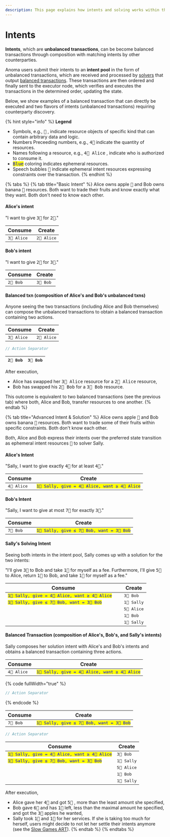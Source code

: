 ```yaml
---
description: This page explains how intents and solving works within the Anoma protocol.
---
```


# Intents

**Intents**, which are **unbalanced transactions**, can be become balanced transactions through composition with matching intents by other counterparties.

Anoma users submit their intents to an **intent pool** in the form of unbalanced transactions, which are received and processed by [solvers](../services/solving.md) that output [balanced transactions](balanced-transactions.md). These transactions are then ordered and finally sent to the executor node, which verifies and executes the transactions in the determined order, updating the state.

Below, we show examples of a balanced transaction that can directly be executed and two flavors of  intents (unbalanced transactions) requiring counterparty discovery.

{% hint style="info" %}
**Legend**

* Symbols, e.g., <kbd>🍏</kbd> , indicate resource objects of specific kind that can contain arbitrary data and logic.
* Numbers Preceeding numbers, e.g., <kbd>4🍏</kbd> indicate the quantity of resources.
* Names following a resource, e.g., <kbd>4🍏 Alice</kbd> , indicate who is authorized to consume it.
* <kbd><mark style="color:blue;">Blue<mark style="color:blue;"></kbd> coloring indicates ephemeral resources.&#x20;
* Speech bubbles <kbd>💬</kbd> indicate ephemeral intent resources expressing constraints over the transaction.
{% endhint %}

{% tabs %}
{% tab title="Basic Intent" %}
Alice owns apple <kbd>🍏</kbd> and Bob owns banana <kbd>🍌</kbd> resources. Both want to trade their fruits and know exactly what they want. Both don't need to know each other.

#### Alice's intent

"I want to give <kbd>3🍏</kbd> for <kbd>2🍌</kbd>."

| Consume              | Create               |
| -------------------- | -------------------- |
| <kbd>3🍏 Alice</kbd> | <kbd>2🍌 Alice</kbd> |

#### Bob's intent

"I want to give <kbd>2🍌</kbd> for <kbd>3🍏</kbd>."

| Consume            | Create             |
| ------------------ | ------------------ |
| <kbd>2🍌 Bob</kbd> | <kbd>3🍏 Bob</kbd> |

#### Balanced txn (composition of Alice's and Bob's unbalanced txns)

Anyone seeing the two transactions (including Alice and Bob themselves) can compose the unbalanced transactions to obtain a balanced transaction containing two actions.

| Consume              | Create               |
| -------------------- | -------------------- |
| <kbd>3🍏 Alice</kbd> | <kbd>2🍌 Alice</kbd> |

```c
// Action Separator
```

| <kbd>2🍌 Bob</kbd> | <kbd>3🍏 Bob</kbd> |
| ------------------ | ------------------ |

After execution,

* Alice has swapped her <kbd>3🍏 Alice</kbd> resource for a <kbd>2🍌 Alice</kbd> resource,&#x20;
* Bob has swapped his  <kbd>2🍌 Bob</kbd> for a <kbd>3🍏 Bob</kbd> resource.

This outcome is equivalent to two balanced transactions (see the previous tab) where both, Alice and Bob, transfer resources to one another.
{% endtab %}

{% tab title="Advanced Intent & Solution" %}
Alice owns apple <kbd>🍏</kbd> and Bob owns banana <kbd>🍌</kbd> resources. Both want to trade some of their fruits within specific constraints. Both don't know each other.

Both, Alice and Bob express their intents over the preferred state transition as ephemeral intent resources <kbd>💬</kbd> to solver Sally.

#### Alice's Intent

"Sally, I want to give exactly <kbd>4🍏</kbd> for at least <kbd>4🍌</kbd>."

<table data-full-width="true"><thead><tr><th>Consume</th><th>Create</th></tr></thead><tbody><tr><td><kbd>4🍏 Alice</kbd></td><td><kbd><mark style="color:blue;">1💬 Sally, give = 4🍏 Alice, want ≥ 4🍌 Alice</mark></kbd></td></tr></tbody></table>

#### Bob's Intent

"Sally, I want to give at most <kbd>7🍌</kbd> for exactly <kbd>3🍏</kbd>."

<table data-full-width="true"><thead><tr><th>Consume</th><th>Create</th></tr></thead><tbody><tr><td><kbd>7🍌 Bob</kbd></td><td><kbd><mark style="color:blue;">1💬 Sally, give ≤ 7🍌 Bob, want = 3🍏 Bob</mark></kbd></td></tr></tbody></table>

#### &#x20;Sally's Solving Intent

Seeing both intents in the intent pool, Sally comes up with a solution for the two intents:

"I'll give <kbd>3🍏</kbd> to Bob and take <kbd>1🍏</kbd> for myself as a fee. Furthermore, I'll give <kbd>5🍌</kbd> to Alice, return <kbd>1🍌</kbd> to Bob, and take <kbd>1🍌</kbd> for myself as a fee."

<table data-full-width="true"><thead><tr><th width="351">Consume</th><th>Create</th></tr></thead><tbody><tr><td><kbd><mark style="color:blue;">1💬 Sally, give = 4🍏 Alice, want ≥ 4🍌 Alice</mark></kbd></td><td><kbd>3🍏 Bob</kbd></td></tr><tr><td><kbd><mark style="color:blue;">1💬 Sally, give ≤ 7🍌 Bob, want = 3🍏 Bob</mark></kbd></td><td><kbd>1🍏 Sally</kbd></td></tr><tr><td></td><td><kbd>5🍌 Alice</kbd></td></tr><tr><td></td><td><kbd>1🍌 Bob</kbd></td></tr><tr><td></td><td><kbd>1🍌 Sally</kbd></td></tr></tbody></table>

#### Balanced Transaction (composition of Alice's, Bob's, and Sally's intents)

Sally composes her solution intent with Alice's and Bob's intents and obtains a balanced transaction containing three actions.

<table data-full-width="true"><thead><tr><th>Consume</th><th>Create</th></tr></thead><tbody><tr><td><kbd>4🍏 Alice</kbd></td><td><kbd><mark style="color:blue;">1💬 Sally, give = 4🍏 Alice, want ≥ 4🍌 Alice</mark></kbd></td></tr></tbody></table>

{% code fullWidth="true" %}
```c
// Action Separator
```
{% endcode %}

<table data-header-hidden data-full-width="true"><thead><tr><th>Consume</th><th>Create</th></tr></thead><tbody><tr><td><kbd>7🍌 Bob</kbd></td><td><kbd><mark style="color:blue;">1💬 Sally, give ≤ 7🍌 Bob, want = 3🍏 Bob</mark></kbd></td></tr></tbody></table>

```c
// Action Separator
```

<table data-header-hidden data-full-width="true"><thead><tr><th>Consume</th><th>Create</th></tr></thead><tbody><tr><td><kbd><mark style="color:blue;">1💬 Sally, give = 4🍏 Alice, want ≥ 4🍌 Alice</mark></kbd></td><td><kbd>3🍏 Bob</kbd></td></tr><tr><td><kbd><mark style="color:blue;">1💬 Sally, give ≤ 7🍌 Bob, want = 3🍏 Bob</mark></kbd></td><td><kbd>1🍏 Sally</kbd></td></tr><tr><td></td><td><kbd>5🍌 Alice</kbd></td></tr><tr><td></td><td><kbd>1🍌 Bob</kbd></td></tr><tr><td></td><td><kbd>1🍌 Sally</kbd></td></tr></tbody></table>

After execution,

* Alice gave her <kbd>4🍏</kbd>  and got <kbd>5🍌</kbd> , more than the least amount she specified,
* Bob gave <kbd>6🍌</kbd> and has <kbd>1🍌</kbd> left, less than the maximal amount he specified, and got the <kbd>3🍏</kbd>  apples he wanted,
* Sally took <kbd>1🍏</kbd> and <kbd>1🍌</kbd> for her services. If she is taking too much for herself, users might decide to not let her settle their intents anymore (see the [Slow Games ART](https://zenodo.org/records/13765214)).
{% endtab %}
{% endtabs %}
